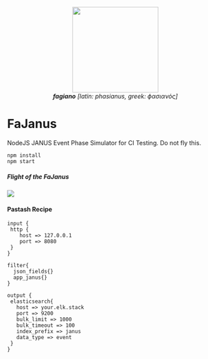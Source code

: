 <p align="center">
<img src="http://www.agricolailfagiano.com/wp-content/uploads/2015/11/sez-fagiano-home.png" width="200"/>
<br><i><b>fagiano</b> [latin: phasianus, greek: ϕασιανός]</i>
</p>


# FaJanus
NodeJS JANUS Event Phase Simulator for CI Testing. Do not fly this.

```
npm install
npm start
```

##### Flight of the FaJanus
<img src="https://camo.githubusercontent.com/45387b77b5611c19312f67eb6bf40451046b4e28/687474703a2f2f692e696d6775722e636f6d2f694b45566c47622e706e67" />

#### Pastash Recipe
```
input {
 http {
    host => 127.0.0.1
    port => 8080
 }
}

filter{
  json_fields{}
  app_janus{} 
}

output {
 elasticsearch{
   host => your.elk.stack
   port => 9200
   bulk_limit => 1000
   bulk_timeout => 100
   index_prefix => janus
   data_type => event
 }
}

```
